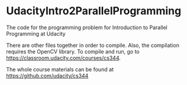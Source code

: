 # UdacityIntro2ParallelProgramming
The code for the programming problem for Introduction to Parallel Programming at Udacity

There are other files together in order to compile. Also, the compilation requires the OpenCV library.
To compile and run, go to https://classroom.udacity.com/courses/cs344.

The whole course materials can be found at https://github.com/udacity/cs344
